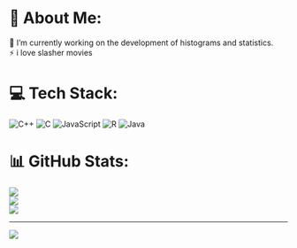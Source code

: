 # 💫 About Me:
🔭 I’m currently working on the development of histograms and statistics.<br>⚡ i love slasher movies


# 💻 Tech Stack:
![C++](https://img.shields.io/badge/c++-%2300599C.svg?style=for-the-badge&logo=c%2B%2B&logoColor=white) ![C](https://img.shields.io/badge/c-%2300599C.svg?style=for-the-badge&logo=c&logoColor=white) ![JavaScript](https://img.shields.io/badge/javascript-%23323330.svg?style=for-the-badge&logo=javascript&logoColor=%23F7DF1E) ![R](https://img.shields.io/badge/r-%23276DC3.svg?style=for-the-badge&logo=r&logoColor=white) ![Java](https://img.shields.io/badge/java-%23ED8B00.svg?style=for-the-badge&logo=openjdk&logoColor=white)
# 📊 GitHub Stats:
![](https://github-readme-stats.vercel.app/api?username=bdalpaz&theme=dark&hide_border=false&include_all_commits=false&count_private=false)<br/>
![](https://github-readme-streak-stats.herokuapp.com/?user=bdalpaz&theme=dark&hide_border=false)<br/>
![](https://github-readme-stats.vercel.app/api/top-langs/?username=bdalpaz&theme=dark&hide_border=false&include_all_commits=false&count_private=false&layout=compact)

---
[![](https://visitcount.itsvg.in/api?id=bdalpaz&icon=0&color=0)](https://visitcount.itsvg.in)

